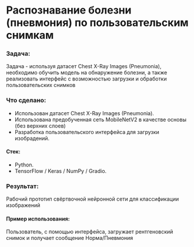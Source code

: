 # Распознавание болезни (пневмония) по пользовательским снимкам

### Задача:
Задача -  используя датасет Chest X-Ray Images (Pneumonia), необходимо обучить модель на обнаружение болезни, а также реализовать интерфейс с возможностью загрузки и обработки пользовательских снимков

### Что сделано:
* Использован датасет Chest X-Ray Images (Pneumonia).
* Использована предобученная сеть MobileNetV2 в качестве основы (без верхних слоев)
* Разработка пользовательского интерфейса для загрузки изобрадений.

#### Стек:
* Python.
* TensorFlow / Keras / NumPy / Gradio.

### Результат:
Рабочий прототип свёртвочной нейронной сети для классификации изображений


#### Пример использования:
Пользователь, с помощью интерфейса, загружает рентгеновский снимок и получает сообщение Норма/Пневмония 
